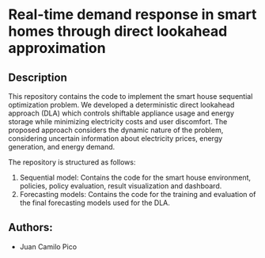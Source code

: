 # Real-time demand response in smart homes through direct lookahead approximation

## Description

This repository contains the code to implement the smart house sequential optimization problem. We developed a deterministic 
direct lookahead approach (DLA) which controls shiftable appliance usage and energy storage while minimizing electricity costs and user discomfort.
The proposed approach considers the dynamic nature of the problem, considering uncertain information about electricity prices, energy generation, and energy demand.

The repository is structured as follows:
1. Sequential model: Contains the code for the smart house environment, policies, policy evaluation, result visualization and dashboard.
2. Forecasting models: Contains the code for the training and evaluation of the final forecasting models used for the DLA.

## Authors:
* Juan Camilo Pico


